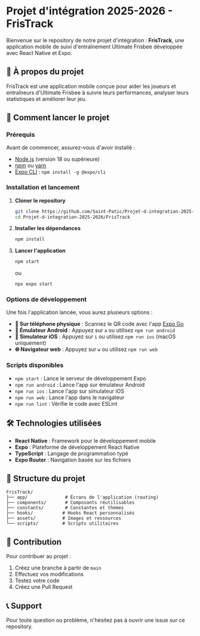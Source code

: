 # Projet d'intégration 2025-2026 - FrisTrack

Bienvenue sur le repository de notre projet d'intégration : **FrisTrack**, une application mobile de suivi d'entraînement Ultimate Frisbee développée avec React Native et Expo.

## 📱 À propos du projet

FrisTrack est une application mobile conçue pour aider les joueurs et entraîneurs d'Ultimate Frisbee à suivre leurs performances, analyser leurs statistiques et améliorer leur jeu.

## 🚀 Comment lancer le projet

### Prérequis

Avant de commencer, assurez-vous d'avoir installé :

- [Node.js](https://nodejs.org/) (version 18 ou supérieure)
- [npm](https://www.npmjs.com/) ou [yarn](https://yarnpkg.com/)
- [Expo CLI](https://docs.expo.dev/get-started/installation/) : `npm install -g @expo/cli`

### Installation et lancement

1. **Cloner le repository**

   ```bash
   git clone https://github.com/Saint-Patic/Projet-d-integration-2025-2026.git
   cd Projet-d-integration-2025-2026/FrisTrack
   ```

2. **Installer les dépendances**

   ```bash
   npm install
   ```

3. **Lancer l'application**
   ```bash
   npm start
   ```
   ou
   ```bash
   npx expo start
   ```

### Options de développement

Une fois l'application lancée, vous aurez plusieurs options :

- **📱 Sur téléphone physique** : Scannez le QR code avec l'app [Expo Go](https://expo.dev/go)
- **📱 Émulateur Android** : Appuyez sur `a` ou utilisez `npm run android`
- **📱 Simulateur iOS** : Appuyez sur `i` ou utilisez `npm run ios` (macOS uniquement)
- **🌐 Navigateur web** : Appuyez sur `w` ou utilisez `npm run web`

### Scripts disponibles

- `npm start` : Lance le serveur de développement Expo
- `npm run android` : Lance l'app sur émulateur Android
- `npm run ios` : Lance l'app sur simulateur iOS
- `npm run web` : Lance l'app dans le navigateur
- `npm run lint` : Vérifie le code avec ESLint

## 🛠️ Technologies utilisées

- **React Native** : Framework pour le développement mobile
- **Expo** : Plateforme de développement React Native
- **TypeScript** : Langage de programmation typé
- **Expo Router** : Navigation basée sur les fichiers

## 📂 Structure du projet

```
FrisTrack/
├── app/              # Écrans de l'application (routing)
├── components/       # Composants réutilisables
├── constants/        # Constantes et thèmes
├── hooks/           # Hooks React personnalisés
├── assets/          # Images et ressources
└── scripts/         # Scripts utilitaires
```

## 🤝 Contribution

Pour contribuer au projet :

1. Créez une branche à partir de `main`
2. Effectuez vos modifications
3. Testez votre code
4. Créez une Pull Request

## 📞 Support

Pour toute question ou problème, n'hésitez pas à ouvrir une issue sur ce repository.
